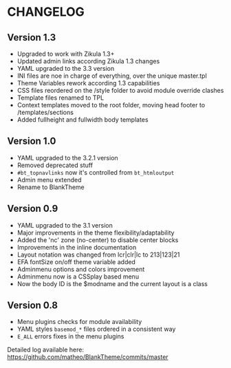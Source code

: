 
# CHANGELOG

## Version 1.3

* Upgraded to work with Zikula 1.3+
* Updated admin links according Zikula 1.3 changes
* YAML upgraded to the 3.3 version
* INI files are noe in charge of everything, over the unique master.tpl
* Theme Variables rework according 1.3 capabilities
* CSS files reordered on the /style folder to avoid module override clashes
* Template files renamed to TPL
* Context templates moved to the root folder, moving head footer to /templates/sections
* Added fullheight and fullwidth body templates

## Version 1.0

* YAML upgraded to the 3.2.1 version
* Removed deprecated stuff
* `#bt_topnavlinks` now it's controlled from `bt_htmloutput`
* Admin menu extended
* Rename to BlankTheme

## Version 0.9
* YAML upgraded to the 3.1 version
* Major improvements in the theme flexibility/adaptability
* Added the 'nc' zone (no-center) to disable center blocks
* Improvements in the inline documentation
* Layout notation was changed from lcr|clr|lc to 213|123|21
* EFA fontSize on/off theme variable added
* Adminmenu options and colors improvement
* Adminmenu now is a CSSplay based menu
* Now the body ID is the $modname and the current layout is a class

## Version 0.8
* Menu plugins checks for module availability
* YAML styles `basemod_*` files ordered in a consistent way
* `E_ALL` errors fixes in the menu plugins 

Detailed log available here:  
https://github.com/matheo/BlankTheme/commits/master
